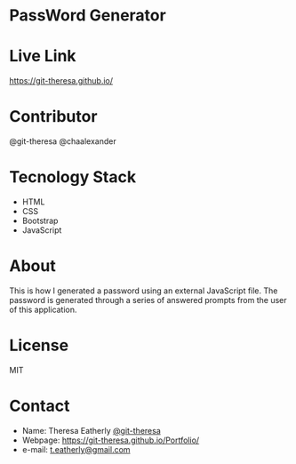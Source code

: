 # PassWord Generator
# Live Link 
https://git-theresa.github.io/
# Contributor
@git-theresa
@chaalexander
# Tecnology Stack
* HTML
* CSS
* Bootstrap
* JavaScript

# About
This is how I generated a password using an external JavaScript file. The password is generated through a series of answered prompts from the user of this application. 
# License
MIT
# Contact
* Name: Theresa Eatherly [@git-theresa](@git-theresa)
* Webpage: https://git-theresa.github.io/Portfolio/
* e-mail: [t.eatherly@gmail.com](t.eatherly@gmail.com)
